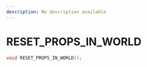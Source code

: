 ```yaml
---
description: No description available 
---
```


# RESET_PROPS_IN_WORLD

```cpp
void RESET_PROPS_IN_WORLD();
```